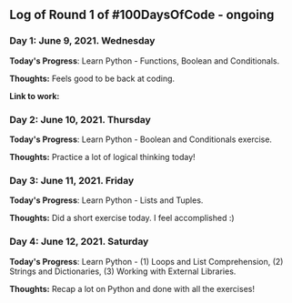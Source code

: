## Log of Round 1 of #100DaysOfCode - ongoing

### Day 1: June 9, 2021. Wednesday

**Today's Progress**: Learn Python - Functions, Boolean and Conditionals.

**Thoughts:** Feels good to be back at coding.

**Link to work:** 

### Day 2: June 10, 2021. Thursday

**Today's Progress**: Learn Python - Boolean and Conditionals exercise.

**Thoughts:** Practice a lot of logical thinking today!

### Day 3: June 11, 2021. Friday

**Today's Progress**: Learn Python - Lists and Tuples.

**Thoughts:** Did a short exercise today. I feel accomplished :)

### Day 4: June 12, 2021. Saturday

**Today's Progress**: Learn Python - (1) Loops and List Comprehension, (2) Strings and Dictionaries, (3) Working with External Libraries.

**Thoughts:** Recap a lot on Python and done with all the exercises!
